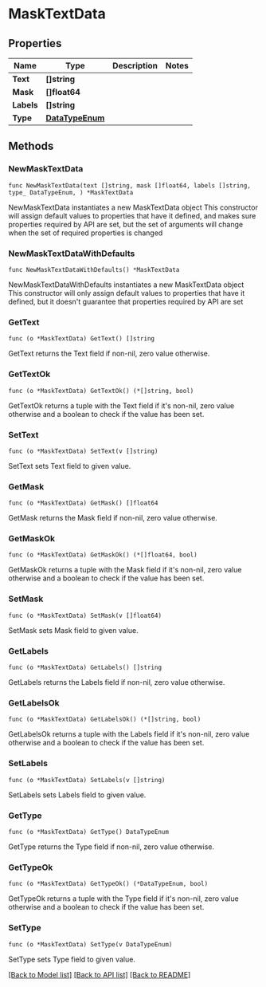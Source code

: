 # MaskTextData

## Properties

Name | Type | Description | Notes
------------ | ------------- | ------------- | -------------
**Text** | **[]string** |  | 
**Mask** | **[]float64** |  | 
**Labels** | **[]string** |  | 
**Type** | [**DataTypeEnum**](DataTypeEnum.md) |  | 

## Methods

### NewMaskTextData

`func NewMaskTextData(text []string, mask []float64, labels []string, type_ DataTypeEnum, ) *MaskTextData`

NewMaskTextData instantiates a new MaskTextData object
This constructor will assign default values to properties that have it defined,
and makes sure properties required by API are set, but the set of arguments
will change when the set of required properties is changed

### NewMaskTextDataWithDefaults

`func NewMaskTextDataWithDefaults() *MaskTextData`

NewMaskTextDataWithDefaults instantiates a new MaskTextData object
This constructor will only assign default values to properties that have it defined,
but it doesn't guarantee that properties required by API are set

### GetText

`func (o *MaskTextData) GetText() []string`

GetText returns the Text field if non-nil, zero value otherwise.

### GetTextOk

`func (o *MaskTextData) GetTextOk() (*[]string, bool)`

GetTextOk returns a tuple with the Text field if it's non-nil, zero value otherwise
and a boolean to check if the value has been set.

### SetText

`func (o *MaskTextData) SetText(v []string)`

SetText sets Text field to given value.


### GetMask

`func (o *MaskTextData) GetMask() []float64`

GetMask returns the Mask field if non-nil, zero value otherwise.

### GetMaskOk

`func (o *MaskTextData) GetMaskOk() (*[]float64, bool)`

GetMaskOk returns a tuple with the Mask field if it's non-nil, zero value otherwise
and a boolean to check if the value has been set.

### SetMask

`func (o *MaskTextData) SetMask(v []float64)`

SetMask sets Mask field to given value.


### GetLabels

`func (o *MaskTextData) GetLabels() []string`

GetLabels returns the Labels field if non-nil, zero value otherwise.

### GetLabelsOk

`func (o *MaskTextData) GetLabelsOk() (*[]string, bool)`

GetLabelsOk returns a tuple with the Labels field if it's non-nil, zero value otherwise
and a boolean to check if the value has been set.

### SetLabels

`func (o *MaskTextData) SetLabels(v []string)`

SetLabels sets Labels field to given value.


### GetType

`func (o *MaskTextData) GetType() DataTypeEnum`

GetType returns the Type field if non-nil, zero value otherwise.

### GetTypeOk

`func (o *MaskTextData) GetTypeOk() (*DataTypeEnum, bool)`

GetTypeOk returns a tuple with the Type field if it's non-nil, zero value otherwise
and a boolean to check if the value has been set.

### SetType

`func (o *MaskTextData) SetType(v DataTypeEnum)`

SetType sets Type field to given value.



[[Back to Model list]](../README.md#documentation-for-models) [[Back to API list]](../README.md#documentation-for-api-endpoints) [[Back to README]](../README.md)


